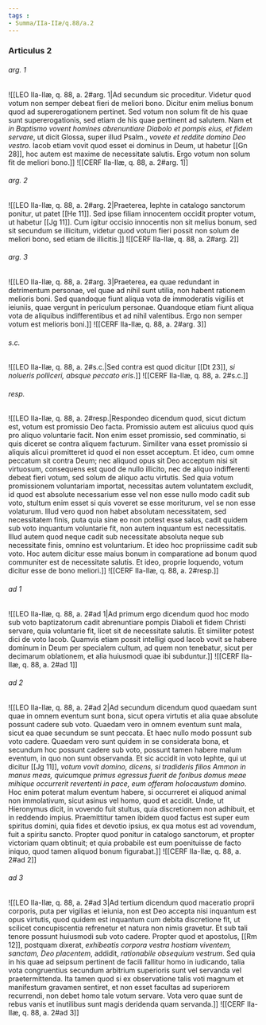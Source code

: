 ```yaml
---
tags : 
- Summa/IIa-IIæ/q.88/a.2
---
```


### Articulus 2

###### arg. 1
![[LEO IIa-IIæ, q. 88, a. 2#arg. 1|Ad secundum sic proceditur. Videtur quod votum non semper debeat fieri de meliori bono. Dicitur enim melius bonum quod ad supererogationem pertinet. Sed votum non solum fit de his quae sunt supererogationis, sed etiam de his quae pertinent ad salutem. Nam et *in Baptismo vovent homines abrenuntiare Diabolo et pompis eius, et fidem servare*, ut dicit Glossa, super illud Psalm., *vovete et reddite domino Deo vestro*. Iacob etiam vovit quod esset ei dominus in Deum, ut habetur [[Gn 28]], hoc autem est maxime de necessitate salutis. Ergo votum non solum fit de meliori bono.]]
![[CERF IIa-IIæ, q. 88, a. 2#arg. 1]]

###### arg. 2
![[LEO IIa-IIæ, q. 88, a. 2#arg. 2|Praeterea, Iephte in catalogo sanctorum ponitur, ut patet [[He 11]]. Sed ipse filiam innocentem occidit propter votum, ut habetur [[Jg 11]]. Cum igitur occisio innocentis non sit melius bonum, sed sit secundum se illicitum, videtur quod votum fieri possit non solum de meliori bono, sed etiam de illicitis.]]
![[CERF IIa-IIæ, q. 88, a. 2#arg. 2]]

###### arg. 3
![[LEO IIa-IIæ, q. 88, a. 2#arg. 3|Praeterea, ea quae redundant in detrimentum personae, vel quae ad nihil sunt utilia, non habent rationem melioris boni. Sed quandoque fiunt aliqua vota de immoderatis vigiliis et ieiuniis, quae vergunt in periculum personae. Quandoque etiam fiunt aliqua vota de aliquibus indifferentibus et ad nihil valentibus. Ergo non semper votum est melioris boni.]]
![[CERF IIa-IIæ, q. 88, a. 2#arg. 3]]

###### s.c.
![[LEO IIa-IIæ, q. 88, a. 2#s.c.|Sed contra est quod dicitur [[Dt 23]], *si nolueris polliceri, absque peccato eris*.]]
![[CERF IIa-IIæ, q. 88, a. 2#s.c.]]

###### resp.
![[LEO IIa-IIæ, q. 88, a. 2#resp.|Respondeo dicendum quod, sicut dictum est, votum est promissio Deo facta. Promissio autem est alicuius quod quis pro aliquo voluntarie facit. Non enim esset promissio, sed comminatio, si quis diceret se contra aliquem facturum. Similiter vana esset promissio si aliquis alicui promitteret id quod ei non esset acceptum. Et ideo, cum omne peccatum sit contra Deum; nec aliquod opus sit Deo acceptum nisi sit virtuosum, consequens est quod de nullo illicito, nec de aliquo indifferenti debeat fieri votum, sed solum de aliquo actu virtutis. Sed quia votum promissionem voluntariam importat, necessitas autem voluntatem excludit, id quod est absolute necessarium esse vel non esse nullo modo cadit sub voto, stultum enim esset si quis voveret se esse moriturum, vel se non esse volaturum. Illud vero quod non habet absolutam necessitatem, sed necessitatem finis, puta quia sine eo non potest esse salus, cadit quidem sub voto inquantum voluntarie fit, non autem inquantum est necessitatis. Illud autem quod neque cadit sub necessitate absoluta neque sub necessitate finis, omnino est voluntarium. Et ideo hoc propriissime cadit sub voto. Hoc autem dicitur esse maius bonum in comparatione ad bonum quod communiter est de necessitate salutis. Et ideo, proprie loquendo, votum dicitur esse de bono meliori.]]
![[CERF IIa-IIæ, q. 88, a. 2#resp.]]

###### ad 1
![[LEO IIa-IIæ, q. 88, a. 2#ad 1|Ad primum ergo dicendum quod hoc modo sub voto baptizatorum cadit abrenuntiare pompis Diaboli et fidem Christi servare, quia voluntarie fit, licet sit de necessitate salutis. Et similiter potest dici de voto Iacob. Quamvis etiam possit intelligi quod Iacob vovit se habere dominum in Deum per specialem cultum, ad quem non tenebatur, sicut per decimarum oblationem, et alia huiusmodi quae ibi subduntur.]]
![[CERF IIa-IIæ, q. 88, a. 2#ad 1]]

###### ad 2
![[LEO IIa-IIæ, q. 88, a. 2#ad 2|Ad secundum dicendum quod quaedam sunt quae in omnem eventum sunt bona, sicut opera virtutis et alia quae absolute possunt cadere sub voto. Quaedam vero in omnem eventum sunt mala, sicut ea quae secundum se sunt peccata. Et haec nullo modo possunt sub voto cadere. Quaedam vero sunt quidem in se considerata bona, et secundum hoc possunt cadere sub voto, possunt tamen habere malum eventum, in quo non sunt observanda. Et sic accidit in voto Iephte, qui ut dicitur [[Jg 11]], *votum vovit domino, dicens, si tradideris filios Ammon in manus meas, quicumque primus egressus fuerit de foribus domus meae mihique occurrerit revertenti in pace, eum offeram holocaustum domino*. Hoc enim poterat malum eventum habere, si occurreret ei aliquod animal non immolativum, sicut asinus vel homo, quod et accidit. Unde, ut Hieronymus dicit, in vovendo fuit stultus, quia discretionem non adhibuit, et in reddendo impius. Praemittitur tamen ibidem quod factus est super eum spiritus domini, quia fides et devotio ipsius, ex qua motus est ad vovendum, fuit a spiritu sancto. Propter quod ponitur in catalogo sanctorum, et propter victoriam quam obtinuit; et quia probabile est eum poenituisse de facto iniquo, quod tamen aliquod bonum figurabat.]]
![[CERF IIa-IIæ, q. 88, a. 2#ad 2]]

###### ad 3
![[LEO IIa-IIæ, q. 88, a. 2#ad 3|Ad tertium dicendum quod maceratio proprii corporis, puta per vigilias et ieiunia, non est Deo accepta nisi inquantum est opus virtutis, quod quidem est inquantum cum debita discretione fit, ut scilicet concupiscentia refrenetur et natura non nimis gravetur. Et sub tali tenore possunt huiusmodi sub voto cadere. Propter quod et apostolus, [[Rm 12]], postquam dixerat, *exhibeatis corpora vestra hostiam viventem, sanctam, Deo placentem*, addidit, *rationabile obsequium vestrum*. Sed quia in his quae ad seipsum pertinent de facili fallitur homo in iudicando, talia vota congruentius secundum arbitrium superioris sunt vel servanda vel praetermittenda. Ita tamen quod si ex observatione talis voti magnum et manifestum gravamen sentiret, et non esset facultas ad superiorem recurrendi, non debet homo tale votum servare. Vota vero quae sunt de rebus vanis et inutilibus sunt magis deridenda quam servanda.]]
![[CERF IIa-IIæ, q. 88, a. 2#ad 3]]

